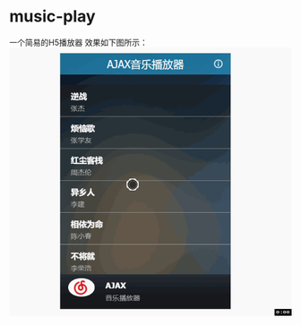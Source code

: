 # music-play
一个简易的H5播放器
效果如下图所示：
![图片](https://github.com/zhengmengping/music-play/blob/master/animation.gif)
